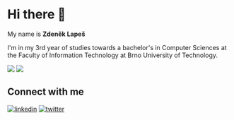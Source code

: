 # Hi there :wave:

My name is __Zdeněk Lapeš__

I'm in my 3rd year of studies towards a bachelor's in Computer Sciences at the Faculty of Information Technology at Brno
University of Technology.

<img src="https://github-readme-stats.vercel.app/api?username=zdeneklapes&show_icons=true&theme=transparent&bg_color=151515" />
<img src="https://github-readme-stats.vercel.app/api/top-langs/?username=zdeneklapes&langs_count=10&layout=compact&theme=transparent&bg_color=151515" />

## Connect with me

<a href="https://www.linkedin.com/in/zdenek-lapes/"><img src="https://img.icons8.com/color/48/000000/linkedin.png" alt="linkedin"/></a>
<a href="https://twitter.com/zdeneklapes"><img src="https://img.icons8.com/color/48/000000/twitter--v1.png" alt="twitter"/>
